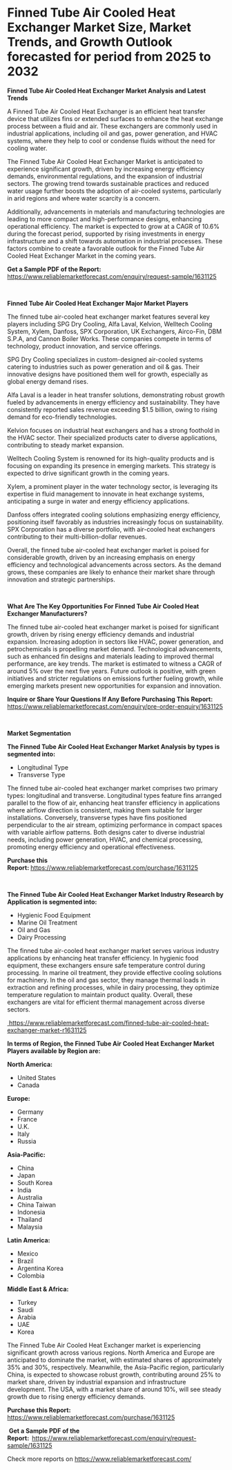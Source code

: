 <p><h1>Finned Tube Air Cooled Heat Exchanger Market Size, Market Trends, and Growth Outlook forecasted for period from 2025 to 2032</h1></p><p><strong>Finned Tube Air Cooled Heat Exchanger Market Analysis and Latest Trends</strong></p>
<p><p>A Finned Tube Air Cooled Heat Exchanger is an efficient heat transfer device that utilizes fins or extended surfaces to enhance the heat exchange process between a fluid and air. These exchangers are commonly used in industrial applications, including oil and gas, power generation, and HVAC systems, where they help to cool or condense fluids without the need for cooling water.</p><p>The Finned Tube Air Cooled Heat Exchanger Market is anticipated to experience significant growth, driven by increasing energy efficiency demands, environmental regulations, and the expansion of industrial sectors. The growing trend towards sustainable practices and reduced water usage further boosts the adoption of air-cooled systems, particularly in arid regions and where water scarcity is a concern.</p><p>Additionally, advancements in materials and manufacturing technologies are leading to more compact and high-performance designs, enhancing operational efficiency. The market is expected to grow at a CAGR of 10.6% during the forecast period, supported by rising investments in energy infrastructure and a shift towards automation in industrial processes. These factors combine to create a favorable outlook for the Finned Tube Air Cooled Heat Exchanger Market in the coming years.</p></p>
<p><strong>Get a Sample PDF of the Report:&nbsp;</strong> <a href="https://www.reliablemarketforecast.com/enquiry/request-sample/1631125?utm_campaign=3120&utm_medium=2&utm_source=Github&utm_content=ia&utm_term=29032025&utm_id=finned-tube-air-cooled-heat-exchanger">https://www.reliablemarketforecast.com/enquiry/request-sample/1631125</a></p>
<p>&nbsp;</p>
<p><strong>Finned Tube Air Cooled Heat Exchanger Major Market Players</strong></p>
<p><p>The finned tube air-cooled heat exchanger market features several key players including SPG Dry Cooling, Alfa Laval, Kelvion, Welltech Cooling System, Xylem, Danfoss, SPX Corporation, UK Exchangers, Airco-Fin, DBM S.P.A, and Cannon Boiler Works. These companies compete in terms of technology, product innovation, and service offerings.</p><p>SPG Dry Cooling specializes in custom-designed air-cooled systems catering to industries such as power generation and oil & gas. Their innovative designs have positioned them well for growth, especially as global energy demand rises.</p><p>Alfa Laval is a leader in heat transfer solutions, demonstrating robust growth fueled by advancements in energy efficiency and sustainability. They have consistently reported sales revenue exceeding $1.5 billion, owing to rising demand for eco-friendly technologies.</p><p>Kelvion focuses on industrial heat exchangers and has a strong foothold in the HVAC sector. Their specialized products cater to diverse applications, contributing to steady market expansion.</p><p>Welltech Cooling System is renowned for its high-quality products and is focusing on expanding its presence in emerging markets. This strategy is expected to drive significant growth in the coming years.</p><p>Xylem, a prominent player in the water technology sector, is leveraging its expertise in fluid management to innovate in heat exchange systems, anticipating a surge in water and energy efficiency applications.</p><p>Danfoss offers integrated cooling solutions emphasizing energy efficiency, positioning itself favorably as industries increasingly focus on sustainability. SPX Corporation has a diverse portfolio, with air-cooled heat exchangers contributing to their multi-billion-dollar revenues.</p><p>Overall, the finned tube air-cooled heat exchanger market is poised for considerable growth, driven by an increasing emphasis on energy efficiency and technological advancements across sectors. As the demand grows, these companies are likely to enhance their market share through innovation and strategic partnerships.</p></p>
<p>&nbsp;</p>
<p><strong>What Are The Key Opportunities For Finned Tube Air Cooled Heat Exchanger Manufacturers?</strong></p>
<p><p>The finned tube air-cooled heat exchanger market is poised for significant growth, driven by rising energy efficiency demands and industrial expansion. Increasing adoption in sectors like HVAC, power generation, and petrochemicals is propelling market demand. Technological advancements, such as enhanced fin designs and materials leading to improved thermal performance, are key trends. The market is estimated to witness a CAGR of around 5% over the next five years. Future outlook is positive, with green initiatives and stricter regulations on emissions further fueling growth, while emerging markets present new opportunities for expansion and innovation.</p></p>
<p><strong>Inquire or Share Your Questions If Any Before Purchasing This Report:</strong> <a href="https://www.reliablemarketforecast.com/enquiry/pre-order-enquiry/1631125?utm_campaign=3120&utm_medium=2&utm_source=Github&utm_content=ia&utm_term=29032025&utm_id=finned-tube-air-cooled-heat-exchanger">https://www.reliablemarketforecast.com/enquiry/pre-order-enquiry/1631125</a></p>
<p>&nbsp;</p>
<p><strong>Market Segmentation</strong></p>
<p><strong>The Finned Tube Air Cooled Heat Exchanger Market Analysis by types is segmented into:</strong></p>
<p><ul><li>Longitudinal Type</li><li>Transverse Type</li></ul></p>
<p><p>The finned tube air-cooled heat exchanger market comprises two primary types: longitudinal and transverse. Longitudinal types feature fins arranged parallel to the flow of air, enhancing heat transfer efficiency in applications where airflow direction is consistent, making them suitable for larger installations. Conversely, transverse types have fins positioned perpendicular to the air stream, optimizing performance in compact spaces with variable airflow patterns. Both designs cater to diverse industrial needs, including power generation, HVAC, and chemical processing, promoting energy efficiency and operational effectiveness.</p></p>
<p><strong>Purchase this Report:&nbsp;</strong><a href="https://www.reliablemarketforecast.com/purchase/1631125?utm_campaign=3120&utm_medium=2&utm_source=Github&utm_content=ia&utm_term=29032025&utm_id=finned-tube-air-cooled-heat-exchanger">https://www.reliablemarketforecast.com/purchase/1631125</a></p>
<p>&nbsp;</p>
<p><strong>The Finned Tube Air Cooled Heat Exchanger Market Industry Research by Application is segmented into:</strong></p>
<p><ul><li>Hygienic Food Equipment</li><li>Marine Oil Treatment</li><li>Oil and Gas</li><li>Dairy Processing</li></ul></p>
<p><p>The finned tube air-cooled heat exchanger market serves various industry applications by enhancing heat transfer efficiency. In hygienic food equipment, these exchangers ensure safe temperature control during processing. In marine oil treatment, they provide effective cooling solutions for machinery. In the oil and gas sector, they manage thermal loads in extraction and refining processes, while in dairy processing, they optimize temperature regulation to maintain product quality. Overall, these exchangers are vital for efficient thermal management across diverse sectors.</p></p>
<p><a href="https://www.reliablemarketforecast.com/finned-tube-air-cooled-heat-exchanger-market-r1631125?utm_campaign=3120&utm_medium=2&utm_source=Github&utm_content=ia&utm_term=29032025&utm_id=finned-tube-air-cooled-heat-exchanger">&nbsp;https://www.reliablemarketforecast.com/finned-tube-air-cooled-heat-exchanger-market-r1631125</a></p>
<p><strong>In terms of Region, the Finned Tube Air Cooled Heat Exchanger Market Players available by Region are:</strong></p>
<p>
    <p> <strong> North America: </strong>
        <ul>
            <li>United States</li>
            <li>Canada</li>
        </ul>
        </p> 
    <p> <strong> Europe: </strong>
        <ul>
            <li>Germany</li>
            <li>France</li>
            <li>U.K.</li>
            <li>Italy</li>
            <li>Russia</li>
        </ul>
        </p> 
    <p> <strong> Asia-Pacific: </strong>
        <ul>
            <li>China</li>
            <li>Japan</li>
            <li>South Korea</li>
            <li>India</li>
            <li>Australia</li>
            <li>China Taiwan</li>
            <li>Indonesia</li>
            <li>Thailand</li>
            <li>Malaysia</li>
        </ul>
        </p> 
    <p> <strong> Latin America: </strong>
        <ul>
            <li>Mexico</li>
            <li>Brazil</li>
            <li>Argentina Korea</li>
            <li>Colombia</li>
        </ul>
        </p> 
    <p> <strong> Middle East & Africa: </strong>
        <ul>
            <li>Turkey</li>
            <li>Saudi</li>
            <li>Arabia</li>
            <li>UAE</li>
            <li>Korea</li>
        </ul>
    </p>
    </p>
<p><p>The Finned Tube Air Cooled Heat Exchanger market is experiencing significant growth across various regions. North America and Europe are anticipated to dominate the market, with estimated shares of approximately 35% and 30%, respectively. Meanwhile, the Asia-Pacific region, particularly China, is expected to showcase robust growth, contributing around 25% to market share, driven by industrial expansion and infrastructure development. The USA, with a market share of around 10%, will see steady growth due to rising energy efficiency demands.</p></p>
<p><strong>Purchase this Report: </strong><a href="https://www.reliablemarketforecast.com/purchase/1631125?utm_campaign=3120&utm_medium=2&utm_source=Github&utm_content=ia&utm_term=29032025&utm_id=finned-tube-air-cooled-heat-exchanger">https://www.reliablemarketforecast.com/purchase/1631125</a></p>
<p>&nbsp;<strong>Get a Sample PDF of the Report:&nbsp;&nbsp;</strong><a href="https://www.reliablemarketforecast.com/enquiry/request-sample/1631125?utm_campaign=3120&utm_medium=2&utm_source=Github&utm_content=ia&utm_term=29032025&utm_id=finned-tube-air-cooled-heat-exchanger">https://www.reliablemarketforecast.com/enquiry/request-sample/1631125</a></p>
<p><strong></strong></p>
<p>Check more reports on <a href="https://www.reliablemarketforecast.com/?utm_campaign=3120&utm_medium=2&utm_source=Github&utm_content=ia&utm_term=29032025&utm_id=finned-tube-air-cooled-heat-exchanger">https://www.reliablemarketforecast.com/</a></p>